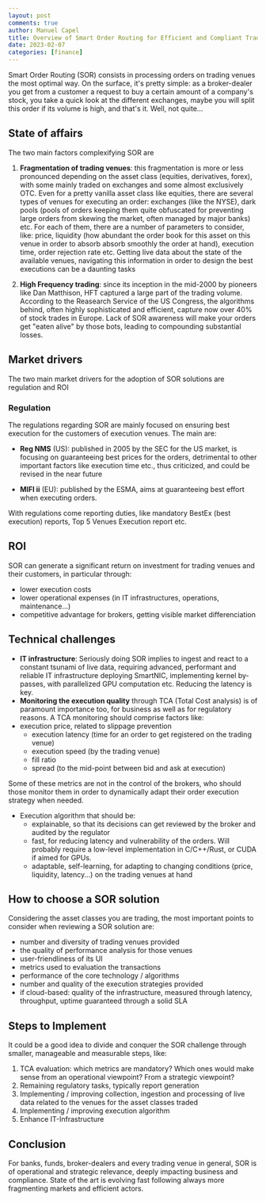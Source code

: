 ```yaml
---
layout: post
comments: true
author: Manuel Capel
title: Overview of Smart Order Routing for Efficient and Compliant Trading
date: 2023-02-07
categories: [finance]
---
```

Smart Order Routing (SOR) consists in processing orders 
on trading venues the most optimal way. On the surface, it's pretty simple: as a
broker-dealer you get from a customer a request to buy a certain amount of a
company's stock, you take a quick look at the different exchanges, maybe you
will split this order if its volume is high, and that's it. Well, not quite...

## State of affairs
The two main factors complexifying SOR are

1. **Fragmentation of trading venues**: this fragmentation is more or less
   pronounced depending on the asset class (equities, derivatives, forex), with
   some mainly traded on exchanges and some almost exclusively OTC. Even for a
   pretty vanilla asset class like equities, there are several types of venues
   for executing an order:  exchanges (like the NYSE), dark pools (pools of
   orders keeping them quite obfuscated for preventing large orders from
   skewing the market, often managed by major banks) etc. For each of them,
   there are a number of parameters to consider, like: price, liquidity (how
   abundant the order book for this asset on this venue in order to absorb
   absorb smoothly the order at hand), execution time, order rejection rate
   etc. Getting live data about the state of the available venues, navigating
   this information in order to design the best executions can be a daunting
   tasks

2. **High Frequency trading**: since its inception in the mid-2000 by pioneers
   like Dan Matthison, HFT captured a large part of the trading volume.
   According to the Reasearch Service of the US Congress, the algorithms
   behind, often highly sophisticated and efficient, capture now over 40% of
   stock trades in Europe. Lack of SOR awareness will make your orders get
   "eaten alive" by those bots, leading to compounding substantial losses.

## Market drivers
The two main market drivers for the adoption of SOR solutions are regulation
and ROI
### Regulation
The regulations regarding SOR are mainly focused on ensuring best execution for
the customers of execution venues. The main are:

- **Reg NMS** (US): published in 2005 by the SEC for the US market, is focusing
  on guaranteeing best prices for the orders, detrimental to other important
  factors like execution time etc., thus criticized, and could be revised in
  the near future

- **MIFI ii** (EU): published by the ESMA, aims at guaranteeing best effort
  when executing orders.

With regulations come reporting duties, like mandatory BestEx (best execution)
reports, Top 5 Venues Execution report etc.

## ROI
SOR can generate a significant return on investment for trading venues and
their customers, in particular through:
- lower execution costs
- lower operational expenses (in IT infrastructures, operations,
  maintenance...)
- competitive advantage for brokers, getting visible market differenciation

## Technical challenges
- **IT infrastructure**: Seriously doing SOR implies to ingest and react to a
  constant tsunami of live data, requiring advanced, performant and reliable IT
  infrastructure deploying SmartNIC, implementing kernel by-passes, with
  parallelized GPU computation etc. Reducing the latency is key.
- **Monitoring the execution quality** through TCA (Total Cost analysis) is of
  paramount importance too, for business as well as for regulatory reasons. A
  TCA monitoring should comprise factors like:
- execution price, related to slippage prevention
    - execution latency (time for an order to get registered on the trading
      venue)
    - execution speed (by the trading venue)
    - fill ratio
    - spread (to the mid-point between bid and ask at execution)

Some of these metrics are not in the control of the brokers, who should those
monitor them in order to dynamically adapt their order execution strategy when
needed.

- Execution algorithm that should be:
    - explainable, so that its decisions can get reviewed by the broker and
       audited by the regulator
    - fast, for reducing latency and vulnerability of the orders. Will
      probably require a low-level implementation in C/C++/Rust, or CUDA
      if aimed for GPUs.
    - adaptable, self-learning, for adapting to changing conditions
      (price, liquidity, latency...) on the trading venues at hand

## How to choose a SOR solution
Considering the asset classes you are trading, the most important points to
consider when reviewing a SOR solution are:
- number and diversity of trading venues provided
- the quality of performance analysis for those venues
- user-friendliness of its UI
- metrics used to evaluation the transactions
- performance of the core technology / algorithms
- number and quality of the execution strategies provided
- if cloud-based: quality of the infrastructure, measured through latency,
  throughput, uptime guaranteed through a solid SLA

## Steps to Implement
It could be a good idea to divide and conquer the SOR challenge through
smaller, manageable and measurable steps, like:
1. TCA evaluation: which metrics are mandatory? Which ones would make sense
   from an operational viewpoint? From a strategic viewpoint?
2. Remaining regulatory tasks, typically report generation
3. Implementing / improving collection, ingestion and processing of live
      data related to the venues for the asset classes traded
4. Implementing / improving execution algorithm
5. Enhance IT-Infrastructure

## Conclusion
For banks, funds, broker-dealers and every trading venue in general, SOR is of
operational and strategic relevance, deeply impacting business and compliance.
State of the art is evolving fast following always more fragmenting markets and
efficient actors.
